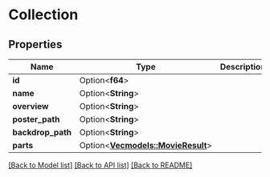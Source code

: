 # Collection

## Properties

Name | Type | Description | Notes
------------ | ------------- | ------------- | -------------
**id** | Option<**f64**> |  | [optional]
**name** | Option<**String**> |  | [optional]
**overview** | Option<**String**> |  | [optional]
**poster_path** | Option<**String**> |  | [optional]
**backdrop_path** | Option<**String**> |  | [optional]
**parts** | Option<[**Vec<models::MovieResult>**](MovieResult.md)> |  | [optional]

[[Back to Model list]](../README.md#documentation-for-models) [[Back to API list]](../README.md#documentation-for-api-endpoints) [[Back to README]](../README.md)


